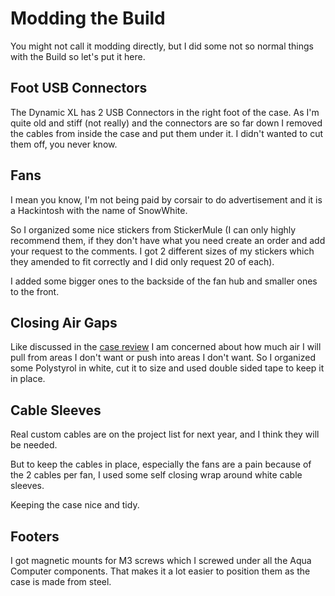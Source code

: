 # Modding the Build

You might not call it modding directly, but I did some not so normal things with the Build so let's put it here.

## Foot USB Connectors

The Dynamic XL has 2 USB Connectors in the right foot of the case. As I'm quite old and stiff \(not really\)  and the connectors are so far down I removed the cables from inside the case and put them under it. I didn't wanted to cut them off, you never know.

## Fans

I mean you know, I'm not being paid by corsair to do advertisement and it is a Hackintosh with the name of SnowWhite.

So I organized some nice stickers from StickerMule \(I can only highly recommend them, if they don't have what you need create an order and add your request to the comments. I got 2 different sizes of my stickers which they amended to fit correctly and I did only request 20 of each\).

I added some bigger ones to the backside of the fan hub and smaller ones to the front.

## Closing Air Gaps

Like discussed in the [case review](../this-and-that/lianli-o11-dynamics-xl-review/airflow-in-the-lianli-o11-dynamics-xl.md) I am concerned about how much air I will pull from areas I don't want or push into areas I don't want. So I organized some Polystyrol in white, cut it to size and used double sided tape to keep it in place.

## Cable Sleeves

Real custom cables are on the project list for next year, and I think they will be needed.

But to keep the cables in place, especially the fans are a pain because of the 2 cables per fan, I used some self closing wrap around white cable sleeves.

Keeping the case nice and tidy.

## Footers

I got magnetic mounts for M3 screws which I screwed under all the Aqua Computer components. That makes it a lot easier to position them as the case is made from steel.

